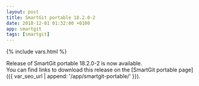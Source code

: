 ```yaml
---
layout: post
title: SmartGit portable 18.2.0-2
date: 2018-12-01 01:32:00 +0100
app: smartgit
tags: [smartgit]
---
```

{% include vars.html %}

Release of SmartGit portable 18.2.0-2 is now available.<br />
You can find links to download this release on the [SmartGit portable page]({{ var_seo_url | append: '/app/smartgit-portable/' }}).